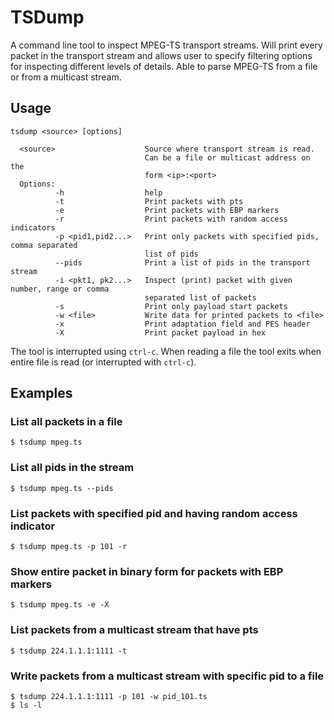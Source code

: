 # TSDump

A command line tool to inspect MPEG-TS transport streams. Will print every
packet in the transport stream and allows user to specify filtering options for
inspecting different levels of details. Able to parse MPEG-TS from a file or
from a multicast stream.

## Usage

    tsdump <source> [options]

      <source>                    Source where transport stream is read.
                                  Can be a file or multicast address on the
                                  form <ip>:<port>
      Options:
              -h                  help
              -t                  Print packets with pts
              -e                  Print packets with EBP markers
              -r                  Print packets with random access indicators
              -p <pid1,pid2...>   Print only packets with specified pids, comma separated
                                  list of pids
              --pids              Print a list of pids in the transport stream
              -i <pkt1, pk2...>   Inspect (print) packet with given number, range or comma
                                  separated list of packets
              -s                  Print only payload start packets
              -w <file>           Write data for printed packets to <file>
              -x                  Print adaptation field and PES header
              -X                  Print packet payload in hex


The tool is interrupted using `ctrl-c`. When reading a file the tool exits when
entire file is read (or interrupted with `ctrl-c`).

## Examples

### List all packets in a file

    $ tsdump mpeg.ts

### List all pids in the stream

    $ tsdump mpeg.ts --pids

### List packets with specified pid and having random access indicator

    $ tsdump mpeg.ts -p 101 -r

### Show entire packet in binary form for packets with EBP markers

    $ tsdump mpeg.ts -e -X

### List packets from a multicast stream that have pts

    $ tsdump 224.1.1.1:1111 -t


### Write packets from a multicast stream with specific pid to a file

    $ tsdump 224.1.1.1:1111 -p 101 -w pid_101.ts
    $ ls -l

